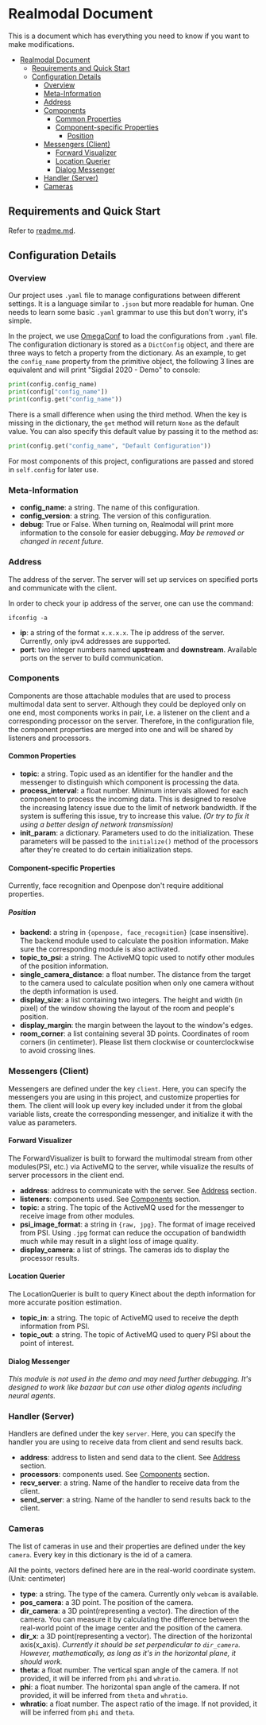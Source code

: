 # Realmodal Document
This is a document which has everything you need to know if you want to make modifications.

- [Realmodal Document](#realmodal-document)
  * [Requirements and Quick Start](#requirements-and-quick-start)
  * [Configuration Details](#configuration-details)
    + [Overview](#overview)
    + [Meta-Information](#meta-information)
    + [Address](#address)
    + [Components](#components)
      - [Common Properties](#common-properties)
      - [Component-specific Properties](#component-specific-properties)
        * [Position](#position)
    + [Messengers (Client)](#messengers--client-)
      - [Forward Visualizer](#forward-visualizer)
      - [Location Querier](#location-querier)
      - [Dialog Messenger](#dialog-messenger)
    + [Handler (Server)](#handler--server-)
    + [Cameras](#cameras)

## Requirements and Quick Start
Refer to [readme.md](../readme.md). 
## Configuration Details
### Overview
Our project uses `.yaml` file to manage configurations between different settings. It is a language similar to `.json` 
but more readable for human. One needs to learn some basic `.yaml` grammar to use this but don't worry, it's simple.

In the project, we use [OmegaConf](https://github.com/omry/omegaconf) to load the configurations from `.yaml` file. The
configuration dictionary is stored as a `DictConfig` object, and there are three ways to fetch a property from the 
dictionary. As an example, to get the `config_name` property from the primitive object, the following 3 lines are 
equivalent and will print "Sigdial 2020 - Demo" to console:
```python
print(config.config_name)
print(config["config_name"])
print(config.get("config_name"))
```
There is a small difference when using the third method. When the key is missing in the dictionary, the `get` method 
will return `None` as the default value. You can also specify this default value by passing it to the method as:
```python
print(config.get("config_name", "Default Configuration"))
```

For most components of this project, configurations are passed and stored in `self.config` for later use.

### Meta-Information
* **config_name**: a string. The name of this configuration.
* **config_version**: a string. The version of this configuration.
* **debug**: True or False. When turning on, Realmodal will print more information to the console for easier debugging.
*May be removed or changed in recent future*.

### Address
The address of the server. The server will set up services on specified ports and communicate with the client.

In order to check your ip address of the server, one can use the command:
```shell script
ifconfig -a
``` 
* **ip**: a string of the format `x.x.x.x`. The ip address of the server. Currently, only ipv4 addresses are supported.
* **port**: two integer numbers named **upstream** and **downstream**. Available ports on the server to build 
communication. 

### Components
Components are those attachable modules that are used to process multimodal data sent to server. Although they could be 
deployed only on one end, most components works in pair, i.e. a listener on the client and a corresponding 
processor on the server. Therefore, in the configuration file, the component properties are merged into one and will be 
shared by listeners and processors.
#### Common Properties
* **topic**: a string. Topic used as an identifier for the handler and the messenger to distinguish which component is
processing the data. 
* **process_interval**: a float number. Minimum intervals allowed for each component to process the incoming data. This
is designed to resolve the increasing latency issue due to the limit of network bandwidth. If the system is suffering 
this issue, try to increase this value. *(Or try to fix it using a better design of network transmission)*
* **init_param**: a dictionary. Parameters used to do the initialization. These parameters will be passed to the 
`initialize()` method of the processors after they're created to do certain initialization steps.
#### Component-specific Properties
Currently, face recognition and Openpose don't require additional properties. 
##### Position
* **backend**: a string in `{openpose, face_recognition}` (case insensitive). The backend module used to calculate the 
position information. Make sure the corresponding module is also activated.
* **topic_to_psi**: a string. The ActiveMQ topic used to notify other modules of the position information.
* **single_camera_distance**: a float number. The distance from the target to the camera used to calculate position when
only one camera without the depth information is used.
* **display_size**: a list containing two integers. The height and width (in pixel) of the window showing the layout of
the room and people's position.
* **display_margin**: the margin between the layout to the window's edges. 
* **room_corner**: a list containing several 3D points. Coordinates of room corners (in centimeter). Please list them 
clockwise or counterclockwise to avoid crossing lines.

### Messengers (Client)
Messengers are defined under the key `client`. Here, you can specify the messengers you are using in this project, and 
customize properties for them. The client will look up every key included under it from the global variable lists,
create the corresponding messenger, and initialize it with the value as parameters.
#### Forward Visualizer
The ForwardVisualizer is built to forward the multimodal stream from other modules(PSI, etc.) via ActiveMQ to the 
server, while visualize the results of server processors in the client end.  
* **address**: address to communicate with the server. See [Address](#address) section.
* **listeners**: components used. See [Components](#components) section.
* **topic**: a string. The topic of the ActiveMQ used for the messenger to receive image from other modules.
* **psi_image_format**: a string in `{raw, jpg}`. The format of image received from PSI. Using `.jpg` format can reduce 
the occupation of bandwidth much while may result in a slight loss of image quality.
* **display_camera**: a list of strings. The cameras ids to display the processor results.
#### Location Querier
The LocationQuerier is built to query Kinect about the depth information for more accurate position estimation.
* **topic_in**: a string. The topic of ActiveMQ used to receive the depth information from PSI.
* **topic_out**: a string. The topic of ActiveMQ used to query PSI about the point of interest.
#### Dialog Messenger
*This module is not used in the demo and may need further debugging. It's designed to work like bazaar but can use other 
dialog agents including neural agents.*

### Handler (Server)
Handlers are defined under the key `server`. Here, you can specify the handler you are using to receive data from client
and send results back. 
* **address**: address to listen and send data to the client. See [Address](#address) section.
* **processors**: components used. See [Components](#components) section.
* **recv_server**: a string. Name of the handler to receive data from the client.
* **send_server**: a string. Name of the handler to send results back to the client.

### Cameras
The list of cameras in use and their properties are defined under the key `camera`. Every key in this dictionary is the 
id of a camera.

All the points, vectors defined here are in the real-world coordinate system. (Unit: centimeter) 
* **type**: a string. The type of the camera. Currently only `webcam` is available.
* **pos_camera**: a 3D point. The position of the camera.
* **dir_camera**: a 3D point(representing a vector). The direction of the camera. You can measure it by calculating the
difference between the real-world point of the image center and the position of the camera.
* **dir_x**: a 3D point(representing a vector). The direction of the horizontal axis(x_axis). *Currently it should be
set perpendicular to `dir_camera`. However, mathematically, as long as it's in the horizontal plane, it should work.*
* **theta**: a float number. The vertical span angle of the camera. If not provided, it will be inferred from `phi` and 
`whratio`.
* **phi**: a float number. The horizontal span angle of the camera. If not provided, it will be inferred from `theta` 
and `whratio`.
* **whratio**: a float number. The aspect ratio of the image. If not provided, it will be inferred from `phi` and 
`theta`. 